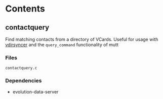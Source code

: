 # Contents

## contactquery

Find matching contacts from a directory of VCards.
Useful for usage with [vdirsyncer](https://github.com/untitaker/vdirsyncer/)
and the `query_command` functionality of mutt

### Files

`contactquery.c`

### Dependencies

* evolution-data-server
